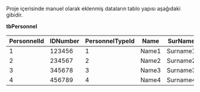 Proje içerisinde manuel olarak eklenmiş dataların tablo yapısı aşağıdaki gibidir.


<b>tbPersonnel</b>

| PersonnelId   | IDNumber      |PersonnelTypeId| Name          | SurName       | DaysWorked    |DaysWorked     |
| ------------- | ------------- | ------------- | ------------- | ------------- | ------------- | ------------- |
| 1             | 123456        | 1             | Name1         | Surname1      | 22            | 0             |
| 2             | 234567        | 2             | Name2         | Surname2      | 20            | 0             |
| 3             | 345678        | 3             | Name3         | Surname3      | 22            | 10            |
| 4             | 456789        | 4             | Name4         | Surname4      | 22            | 10            |
